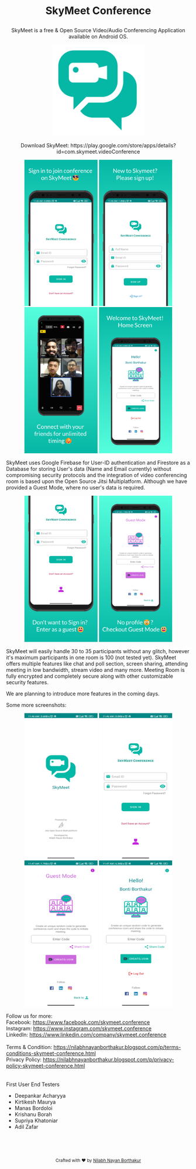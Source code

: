 # <p align="center">SkyMeet Conference</p>
<p align="center">SkyMeet is a free & Open Source Video/Audio Conferencing Application available on Android OS.</p>

<p align="center"><img src="./Images/GitHub and External/skymeet_logo.png" height="250" width="250" ></p>

<p align="center">Download SkyMeet: https://play.google.com/store/apps/details?id=com.skymeet.videoConference</p>

<p align="center"><img src="./Images/SkyMeet PlayStore Images/screen_1.png" height="400" width="200" > <img src="./Images/SkyMeet PlayStore Images/screen_6.png" height="400" width="200" > <img src="./Images/SkyMeet PlayStore Images/screen_3.png" height="400" width="200" > <img src="./Images/SkyMeet PlayStore Images/screen_4.png" height="400" width="200" ></p>

SkyMeet uses Google Firebase for User-ID authentication and Firestore as a Database for storing User's data (Name and Email currently) without compromising security protocols and the integration of video conferencing room is based upon the Open Source Jitsi Multiplatform. Although we have provided a Guest Mode, where no user's data is required.

<p align="center"><img src="./Images/SkyMeet PlayStore Images/screen_2.png" height="400" width="200" > <img src="./Images/SkyMeet PlayStore Images/screen_5.png" height="400" width="200" ></p>

SkyMeet will easily handle 30 to 35 participants without any glitch, however it's maximum participants in one room is 100 (not tested yet). SkyMeet offers multiple features like chat and poll section, screen sharing, attending meeting in low bandwidth, stream video and many more. Meeting Room is fully encrypted and completely secure along with other customizable security features.

We are planning to introduce more features in the coming days.

Some more screenshots:

<p align="center"><img src="./Images/GitHub and External/1.jpg" height="400" width="200" > <img src="./Images/GitHub and External/2.jpg" height="400" width="200" >
<img src="./Images/GitHub and External/4.jpg" height="400" width="200" > <img src="./Images/GitHub and External/5.jpg" height="400" width="200" ></p>


Follow us for more:
<br />
Facebook: https://www.facebook.com/skymeet.conference
<br />
Instagram: https://www.instagram.com/skymeet.conference
<br />
LinkedIn: https://www.linkedin.com/company/skymeet.conference
<br />
<br />
Terms & Condition: https://nilabhnayanborthakur.blogspot.com/p/terms-conditions-skymeet-conference.html
<br />
Privacy Policy: https://nilabhnayanborthakur.blogspot.com/p/privacy-policy-skymeet-conference.html
<br />
<br />
<br />
First User End Testers
* Deepankar Acharyya
* Kirtikesh Maurya
* Manas Bordoloi
* Krishanu Borah
* Supriya Khatoniar
* Adil Zafar
<br />
<br />
<br />
<footer>
<p align="center" style="font-size: smaller;">
Crafted with ❤️ by <a href="https://www.linkedin.com/in/nilabh-borthakur/" target="_blank">Nilabh Nayan Borthakur</a>
</p>
</footer>

